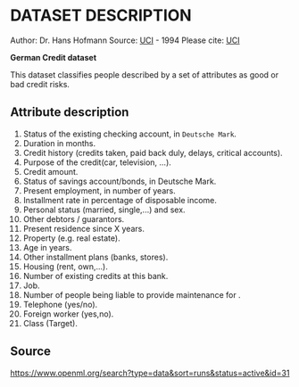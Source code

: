 # DATASET DESCRIPTION

Author: Dr. Hans Hofmann
Source: [UCI](https://archive.ics.uci.edu/ml/datasets/statlog+(german+credit+data)) - 1994
Please cite: [UCI](https://archive.ics.uci.edu/ml/citation_policy.html)

**German Credit dataset**

This dataset classifies people described by a set of attributes as good or bad credit risks.

## Attribute description

1. Status of the existing checking account, in `Deutsche Mark`.
2. Duration in months.
3. Credit history (credits taken, paid back duly, delays, critical accounts).
4. Purpose of the credit(car, television, ...).
5. Credit amount.
6. Status of savings account/bonds, in Deutsche Mark.
7. Present employment, in number of years.
8. Installment rate in percentage of disposable income.
9. Personal status (married, single,...) and sex.
10. Other debtors / guarantors.
11. Present residence since X years.
12. Property (e.g. real estate).
13. Age in years.
14. Other installment plans (banks, stores).
15. Housing (rent, own,...).
16. Number of existing credits at this bank.
17. Job.
18. Number of people being liable to provide maintenance for .
19. Telephone (yes/no).
20. Foreign worker (yes,no).
21. Class (Target).

## Source 
https://www.openml.org/search?type=data&sort=runs&status=active&id=31

